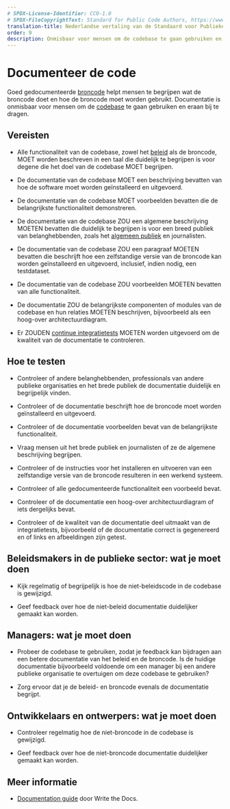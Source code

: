 ```yaml
---
# SPDX-License-Identifier: CC0-1.0
# SPDX-FileCopyrightText: Standard for Public Code Authors, https://www.standardforpubliccode.org/AUTHORS.html
translation-title: Nederlandse vertaling van de Standaard voor Publieke Code
order: 9
description: Onmisbaar voor mensen om de codebase te gaan gebruiken en eraan bij te dragen.
---
```


# Documenteer de code

Goed gedocumenteerde [broncode](../glossary.html#broncode) helpt mensen te begrijpen wat de broncode doet en hoe de broncode moet worden gebruikt. Documentatie is onmisbaar voor mensen om de [codebase](../glossary.html#codebase) te gaan gebruiken en eraan bij te dragen.

## Vereisten

- Alle functionaliteit van de codebase, zowel het [beleid](../glossary.html#beleid) als de broncode, MOET worden beschreven in een taal die duidelijk te begrijpen is voor degene die het doel van de codebase MOET begrijpen.

- De documentatie van de codebase MOET een beschrijving bevatten van hoe de software moet worden geïnstalleerd en uitgevoerd.

- De documentatie van de codebase MOET voorbeelden bevatten die de belangrijkste functionaliteit demonstreren.

- De documentatie van de codebase ZOU een algemene beschrijving MOETEN bevatten die duidelijk te begrijpen is voor een breed publiek van belanghebbenden, zoals het [algemeen publiek](../glossary.html#algemeen-publiek) en journalisten.

- De documentatie van de codebase ZOU een paragraaf MOETEN bevatten die beschrijft hoe een zelfstandige versie van de broncode kan worden geïnstalleerd en uitgevoerd, inclusief, indien nodig, een testdataset.

- De documentatie van de codebase ZOU voorbeelden MOETEN bevatten van alle functionaliteit.

- De documentatie ZOU de belangrijkste componenten of modules van de codebase en hun relaties MOETEN beschrijven, bijvoorbeeld als een hoog-over architectuurdiagram.

- Er ZOUDEN [continue integratietests](../glossary.html#continue-integratie) MOETEN worden uitgevoerd om de kwaliteit van de documentatie te controleren.

## Hoe te testen

- Controleer of andere belanghebbenden, professionals van andere publieke organisaties en het brede publiek de documentatie duidelijk en begrijpelijk vinden.

- Controleer of de documentatie beschrijft hoe de broncode moet worden geïnstalleerd en uitgevoerd.

- Controleer of de documentatie voorbeelden bevat van de belangrijkste functionaliteit.

- Vraag mensen uit het brede publiek en journalisten of ze de algemene beschrijving begrijpen.

- Controleer of de instructies voor het installeren en uitvoeren van een zelfstandige versie van de broncode resulteren in een werkend systeem.

- Controleer of alle gedocumenteerde functionaliteit een voorbeeld bevat.

- Controleer of de documentatie een hoog-over architectuurdiagram of iets dergelijks bevat.

- Controleer of de kwaliteit van de documentatie deel uitmaakt van de integratietests, bijvoorbeeld of de documentatie correct is gegenereerd en of links en afbeeldingen zijn getest.

## Beleidsmakers in de publieke sector: wat je moet doen

- Kijk regelmatig of begrijpelijk is hoe de niet-beleidscode in de codebase is gewijzigd.

- Geef feedback over hoe de niet-beleid documentatie duidelijker gemaakt kan worden.

## Managers: wat je moet doen

- Probeer de codebase te gebruiken, zodat je feedback kan bijdragen aan een betere documentatie van het beleid en de broncode. Is de huidige documentatie bijvoorbeeld voldoende om een manager bij een andere publieke organisatie te overtuigen om deze codebase te gebruiken?

- Zorg ervoor dat je de beleid- en broncode evenals de documentatie begrijpt.

## Ontwikkelaars en ontwerpers: wat je moet doen

- Controleer regelmatig hoe de niet-broncode in de codebase is gewijzigd.

- Geef feedback over hoe de niet-broncode documentatie duidelijker gemaakt kan worden.

## Meer informatie

* [Documentation guide](https://www.writethedocs.org/guide/) door Write the Docs.
